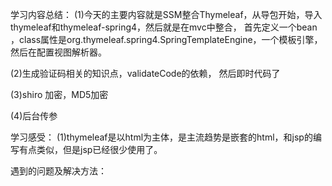 学习内容总结：
(1)今天的主要内容就是SSM整合Thymeleaf，从导包开始，导入thymeleaf和thymeleaf-spring4，然后就是在mvc中整合， 首先定义一个bean ，class属性是org.thymeleaf.spring4.SpringTemplateEngine，一个模板引擎，然后在配置视图解析器。

(2)生成验证码相关的知识点，validateCode的依赖， 然后即时代码了

(3)shiro 加密，MD5加密

(4)后台传参

学习感受：
(1)thymeleaf是以html为主体，是主流趋势是嵌套的html，和jsp的编写有点类似，但是jsp已经很少使用了。

遇到的问题及解决方法：